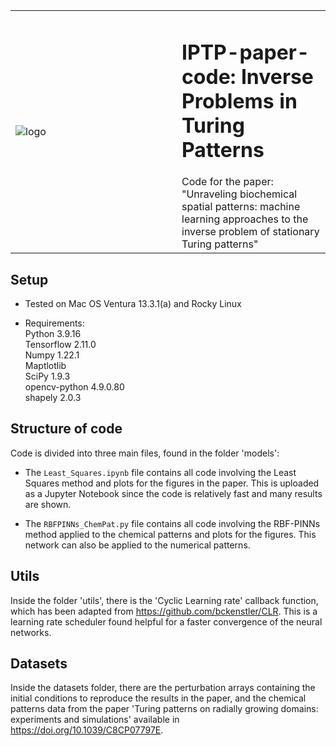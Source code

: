 <table>
  <tr>
    <td width="250" height="250"><img src="https://github.com/AntonioMG99/IPTP-paper-code/assets/52926867/bb92795a-7016-4814-98dd-833bc9a38e5d" alt="logo" /></td>
    <!-- Use span with styles to mimic h1 -->
    <td><h1>IPTP-paper-code: Inverse Problems in Turing Patterns</h1> Code for the paper: "Unraveling biochemical spatial patterns: machine learning approaches to the inverse problem of stationary Turing patterns" </td>
  </tr>
</table>

## Setup

* Tested on Mac OS Ventura 13.3.1(a) and Rocky Linux

* Requirements:\
  Python 3.9.16\
  Tensorflow 2.11.0\
  Numpy 1.22.1\
  Maptlotlib \
  SciPy 1.9.3 \
  opencv-python 4.9.0.80\
  shapely 2.0.3

## Structure of code

Code is divided into three main files, found in the folder 'models':

* The `Least_Squares.ipynb` file contains all code involving the Least Squares method and plots for the figures in the paper. This is uploaded as a Jupyter Notebook since the code is relatively fast and many results are shown. 

* The `RBFPINNs_ChemPat.py` file contains all code involving the RBF-PINNs method applied to the chemical patterns and plots for the figures. This network can also be applied to the numerical patterns.

## Utils

Inside the folder 'utils', there is the 'Cyclic Learning rate' callback function, which has been adapted from https://github.com/bckenstler/CLR. This is a learning rate scheduler found helpful for a faster convergence of the neural networks.

## Datasets

Inside the datasets folder, there are the perturbation arrays containing the initial conditions to reproduce the results in the paper, and the chemical patterns data from the paper 'Turing patterns on radially growing domains: experiments and simulations' available in https://doi.org/10.1039/C8CP07797E.

